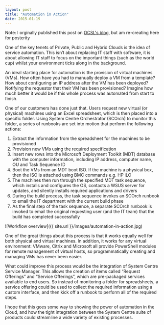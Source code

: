 ```yaml
---
layout: post
title: "Automation in Action"
date: 2015-01-19
---
```


Note: I orginally published this post on [OCSL's blog](http://ocsl.co.uk/news-events/blog/?p=415), but am re-creating here for posterity 

One of the key tenets of Private, Public and Hybrid Clouds is the idea of service automation. This isn’t about replacing IT staff with software, it is about allowing IT staff to focus on the important things (such as the world cup) whilst your environment ticks along in the background.

An ideal starting place for automation is the provision of virtual machines (VMs). How often have you had to manually deploy a VM from a template? How about configuring an IP address after the VM has been deployed? Notifying the requestor that their VM has been provisioned? Imagine how much better it would be if this whole process was automated from start to finish.

One of our customers has done just that. Users request new virtual (or physical) machines using an Excel spreadsheet, which is then placed into a specific folder. Using System Centre Orchestrator (SCOrch) to monitor this folder, a series of runbooks are set into motion that perform the following actions:
1. Extract the information from the spreadsheet for the machines to be provisioned
2. Provision new VMs using the required specification
3. Insert new rows into the Microsoft Deployment Toolkit (MDT) database with the computer information, including IP address, computer name, OU and Task Sequence ID
4. Boot the VMs from an MDT boot ISO. If the machine is a physical box, then the ISO is attached using BMC commands e.g. HP iLO
5. The machines then run through the specified MDT task sequence, which installs and configures the OS, contacts a WSUS server for updates, and silently installs required applications and drivers
6. During the build process, the task sequence invokes an SCOrch runbook to email the IT department with the current build phase
7. As the final step of the task sequence, a separate SCOrch runbook is invoked to email the original requesting user (and the IT team) that the build has completed successfully

![Workflow overview]({{ site.url }}/images/automation-in-action.jpg)

One of the great things about this process is that it works equally well for both physical and virtual machines. In addition, it works for any virtual environment: VMware, Citrix and Microsoft all provide PowerShell modules for remote management of virtual hosts, so programmatically creating and managing VMs has never been easier.

What could improve this process would be the integration of System Centre Service Manager. This allows the creation of items called “Request Offerings” and “Service Offerings”, which are pre-packaged services available to end users. So instead of monitoring a folder for spreadsheets, a service offering could be used to collect the required information using a custom interface, and then kick off a runbook to perform all of the required steps.

I hope that this goes some way to showing the power of automation in the Cloud, and how the tight integration between the System Centre suite of products could streamline a wide variety of existing processes. 